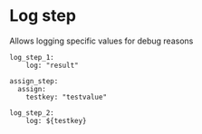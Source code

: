 # Log step

Allows logging specific values for debug reasons


```
log_step_1:
    log: "result"

assign_step:
  assign:
    testkey: "testvalue"

log_step_2:
    log: ${testkey}
```
